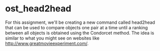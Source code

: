 ost_head2head
=============

For this assignment, we'll be creating a new command called head2head that can be used to compare objects one pair at a time until a ranking between all objects is obtained using the Condorcet method.  The idea is similar to what you might see on websites like http://www.greatmovieexperiment.com/.